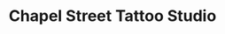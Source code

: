 ---
title: "Chapel Street Tattoo Studio"
url: /chorley/chapel-street-tattoo-studio/
shop: tattoo
---